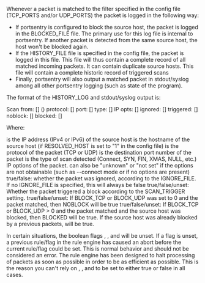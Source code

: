 Whenever a packet is matched to the filter specified in the config file (TCP_PORTS and/or UDP_PORTS) the packet is logged in the following way:

* If portsentry is configured to block the source host, the packet is logged in the BLOCKED_FILE file. The primary use for this log file is internal to portsentry. If another packet is detected from the same source host, the host won't be blocked again.
* If the HISTORY_FILE file is specified in the config file, the packet is logged in this file. This file will thus contain a complete record of all matched incoming packets. It can contain duplicate source hosts. This file will contain a complete historic record of triggered scans
* Finally, portsentry will also output a matched packet in stdout/syslog among all other portsentry logging (such as state of the program).

The format of the HISTORY_LOG and stdout/syslog output is:


Scan from: [<IP>] (<HOSTNAME>) protocol: [<PROTOCOL>] port: [<PORT>] type: [<SCAN TYPE>] IP opts: [<IP OPTIONS>] ignored: [<IGNORED>] triggered: [<TRIGGERED>] noblock: [<NOBLOCK>] blocked: [<BLOCKED>]

Where:

<IP>            is the IP address (IPv4 or IPv6) of the source host
<HOSTNAME>      is the hostname of the source host (if RESOLVED_HOST is set to "1" in the config file)
<PROTOCOL>      is the protocol of the packet (TCP or UDP)
<PORT>          is the destination port number of the packet
<SCAN TYPE>     is the type of scan detected (Connect, SYN, FIN, XMAS, NULL, etc.)
<IP OPTIONS>    IP options of the packet. can also be "unknown" or "not set" if the options are not obtainable (such as --connect mode or if no options are present)
<IGNORED>       true/false: whether the packet was ignored, according to the IGNORE_FILE. If no IGNORE_FILE is specified, this will always be false
<TRIGGERED>     true/false/unset: Whether the packet triggered a block according to the SCAN_TRIGGER setting.
<NOBLOCK>       true/false/unset: If BLOCK_TCP or BLOCK_UDP was set to 0 and the packet matched, then NOBLOCK will be true
<BLOCKED>       true/false/unset: If BLOCK_TCP or BLOCK_UDP > 0 and the packet matched and the source host was blocked, then BLOCKED will be true. If the source host was already blocked by a previous packets, <BLOCKED> will be true.

In certain situations, the boolean flags <TRIGGERED>, <NOBLOCK>, and <BLOCKED> will be unset. If a flag is unset, a previous rule/flag in the rule engine has caused an abort before the current rule/flag could be set. This is normal behavior and should not be considered an error. The rule engine has been designed to halt processing of packets as soon as possible in order to be as efficient as possible. This is the reason you can't rely on <TRIGGERED>, <NOBLOCK>, and <BLOCKED> to be set to either true or false in all cases.

